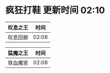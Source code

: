 # 疯狂打鞋 更新时间 02:10

| 叹息之王   | 时间    |
|--------|-------|
| 叹息回廊 | 02:08 |

| 猛魔之王   | 时间    |
|--------|-------|
| 铁血魔宫 | 02:08 |